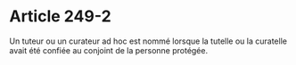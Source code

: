 # Article 249-2

Un tuteur ou un curateur ad hoc est nommé lorsque la tutelle ou la curatelle avait été confiée au conjoint de la personne protégée.
